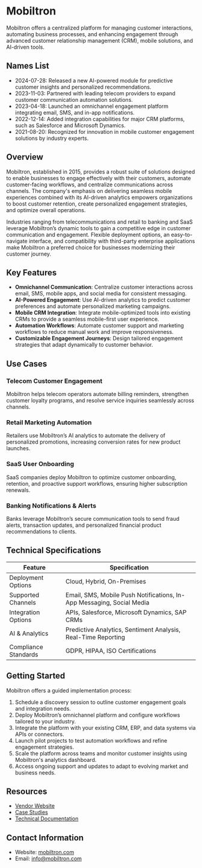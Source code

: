 # Mobiltron  
  
Mobiltron offers a centralized platform for managing customer interactions, automating business processes, and enhancing engagement through advanced customer relationship management (CRM), mobile solutions, and AI-driven tools.  

## Names List  
- 2024-07-28: Released a new AI-powered module for predictive customer insights and personalized recommendations.  
- 2023-11-03: Partnered with leading telecom providers to expand customer communication automation solutions.  
- 2023-04-18: Launched an omnichannel engagement platform integrating email, SMS, and in-app notifications.  
- 2022-12-14: Added integration capabilities for major CRM platforms, such as Salesforce and Microsoft Dynamics.  
- 2021-08-20: Recognized for innovation in mobile customer engagement solutions by industry experts.  

## Overview  
Mobiltron, established in 2015, provides a robust suite of solutions designed to enable businesses to engage effectively with their customers, automate customer-facing workflows, and centralize communications across channels. The company's emphasis on delivering seamless mobile experiences combined with its AI-driven analytics empowers organizations to boost customer retention, create personalized engagement strategies, and optimize overall operations.  

Industries ranging from telecommunications and retail to banking and SaaS leverage Mobiltron’s dynamic tools to gain a competitive edge in customer communication and engagement. Flexible deployment options, an easy-to-navigate interface, and compatibility with third-party enterprise applications make Mobiltron a preferred choice for businesses modernizing their customer journey.  

## Key Features  
- **Omnichannel Communication**: Centralize customer interactions across email, SMS, mobile apps, and social media for consistent messaging.  
- **AI-Powered Engagement**: Use AI-driven analytics to predict customer preferences and automate personalized marketing campaigns.  
- **Mobile CRM Integration**: Integrate mobile-optimized tools into existing CRMs to provide a seamless mobile-first user experience.  
- **Automation Workflows**: Automate customer support and marketing workflows to reduce manual work and improve responsiveness.  
- **Customizable Engagement Journeys**: Design tailored engagement strategies that adapt dynamically to customer behavior.  

## Use Cases  
### Telecom Customer Engagement  
Mobiltron helps telecom operators automate billing reminders, strengthen customer loyalty programs, and resolve service inquiries seamlessly across channels.  

### Retail Marketing Automation  
Retailers use Mobiltron’s AI analytics to automate the delivery of personalized promotions, increasing conversion rates for new product launches.  

### SaaS User Onboarding  
SaaS companies deploy Mobiltron to optimize customer onboarding, retention, and proactive support workflows, ensuring higher subscription renewals.  

### Banking Notifications & Alerts  
Banks leverage Mobiltron’s secure communication tools to send fraud alerts, transaction updates, and personalized financial product recommendations to clients.  

## Technical Specifications  

| Feature              | Specification                         |  
|----------------------|---------------------------------------|  
| Deployment Options   | Cloud, Hybrid, On-Premises            |  
| Supported Channels   | Email, SMS, Mobile Push Notifications, In-App Messaging, Social Media |  
| Integration Options  | APIs, Salesforce, Microsoft Dynamics, SAP CRMs |  
| AI & Analytics       | Predictive Analytics, Sentiment Analysis, Real-Time Reporting |  
| Compliance Standards | GDPR, HIPAA, ISO Certifications       |  

## Getting Started  
Mobiltron offers a guided implementation process:  
1. Schedule a discovery session to outline customer engagement goals and integration needs.  
2. Deploy Mobiltron’s omnichannel platform and configure workflows tailored to your industry.  
3. Integrate the platform with your existing CRM, ERP, and data systems via APIs or connectors.  
4. Launch pilot projects to test automation workflows and refine engagement strategies.  
5. Scale the platform across teams and monitor customer insights using Mobiltron's analytics dashboard.  
6. Access ongoing support and updates to adapt to evolving market and business needs.  

## Resources  
- [Vendor Website](https://www.mobiltron.com/)  
- [Case Studies](https://www.mobiltron.com/resources)  
- [Technical Documentation](https://www.mobiltron.com/docs)  

## Contact Information  
- Website: [mobiltron.com](https://www.mobiltron.com/)  
- Email: info@mobiltron.com  
